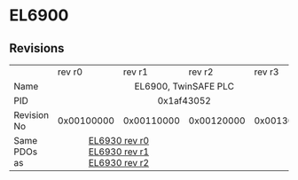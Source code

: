 # EL6900

## Revisions
<table>
<tr>
<td></td>
<td>rev r0</td>
<td>rev r1</td>
<td>rev r2</td>
<td>rev r3</td>
</tr>
<tr>
<td>Name</td>
<td colspan=4 align="center">EL6900, TwinSAFE PLC</td>
</tr>
<tr>
<td>PID</td>
<td colspan=4 align="center">0x1af43052</td>
</tr>
<tr>
<td>Revision No</td>
<td>0x00100000</td>
<td>0x00110000</td>
<td>0x00120000</td>
<td>0x00130000</td>
</tr>
<tr>
<td>Same PDOs as</td>
<td colspan=2 align="center"><a href="EL6930.md">EL6930 rev r0</a><br/><a href="EL6930.md">EL6930 rev r1</a><br/><a href="EL6930.md">EL6930 rev r2</a></td>
<td colspan=2 align="center"></td>
</tr>
</table>
